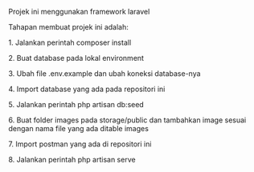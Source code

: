 <p>Projek ini menggunakan framework laravel</p>
<p>Tahapan membuat projek ini adalah:</p>
<p>1. Jalankan perintah composer install</p>
<p>2. Buat database pada lokal environment</p>
<p>3. Ubah file .env.example dan ubah koneksi database-nya</p>
<p>4. Import database yang ada pada repositori ini</p>
<p>5. Jalankan perintah php artisan db:seed</p>
<p>6. Buat folder images pada storage/public dan tambahkan image sesuai dengan nama file yang ada ditable images</p>
<p>7. Import postman yang ada di repositori ini</p>
<p>8. Jalankan perintah php artisan serve</p>